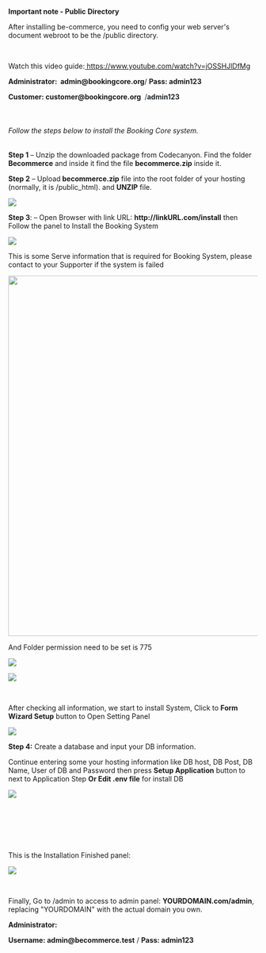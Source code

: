 <p><strong>Important note - Public Directory</strong></p>
<p>After installing be-commerce, you need to config your web server's document webroot to be the /public directory.&nbsp;&nbsp;</p>
<p>&nbsp;</p>
<p>Watch this video guide:<a href="https://www.youtube.com/watch?v=jOSSHJlDfMg"> https://www.youtube.com/watch?v=jOSSHJlDfMg</a></p>
<p><strong>Administrator: </strong><strong>&nbsp;admin@bookingcore.org</strong>/ <strong>Pass: admin123&nbsp;</strong></p>
<p><strong>Customer: customer@bookingcore.org </strong><span style="background-color: #ffffff; color: #212529; font-family: -apple-system, BlinkMacSystemFont, 'San Francisco', 'Segoe UI', Roboto, 'Helvetica Neue', sans-serif; font-size: 14px;">&nbsp;/<strong>admin123</strong></span></p>
<p>&nbsp;</p>
<h6>Follow the steps below to install the Booking Core system.</h6>
<p><strong>Step 1</strong> &ndash; Unzip the downloaded package from Codecanyon. Find the folder <strong>Becommerce</strong> and inside it find the file&nbsp;<strong>becommerce</strong><strong>.zip</strong> inside it.</p>
<p><strong>Step 2</strong> &ndash; Upload<strong> becommerce.zip</strong> file into the root folder of your hosting (normally, it is /public_html).&nbsp;and <strong>UNZIP</strong> file.</p>
<p><img class="padding" src="http://docs.bookingcore.org/images/upload.png" /></p>
<p><strong>Step 3</strong>: &ndash; Open Browser with link URL: <strong> http://linkURL.com/install</strong> then Follow the panel to Install the Booking System</p>
<p><img class="padding" src="http://docs.bookingcore.org/images/st1.png" /></p>
<p>This is some Serve information that is required for Booking System, please contact to your Supporter if the system is failed</p>
<p><img src="/uploads/0000/30/2022/02/05/st2.png" alt="" width="591" height="726" /></p>
<p>And Folder permission need to be set is 775</p>
<p><img class="padding" src="http://docs.bookingcore.org/images/st3-issues.png" /></p>
<p><img class="padding" src="http://docs.bookingcore.org/images/st3.png" /></p>
<p>&nbsp;</p>
<p>After checking all information, we start to install System, Click to <strong>Form Wizard Setup</strong> button to Open Setting Panel</p>
<p><img class="padding" src="http://docs.bookingcore.org/images/st4.png" /></p>
<p><strong>Step 4:</strong>&nbsp;Create a database and input your DB information.</p>
<p>Continue entering some your hosting information like DB host, DB Post, DB Name, User of DB and Password then press <strong>Setup Application</strong> button to next to Application Step <strong>Or Edit .env file</strong> for install DB</p>
<p><img class="padding" src="http://docs.bookingcore.org/images/st5.png" /></p>
<p>&nbsp;</p>
<p>&nbsp;</p>
<p>&nbsp;</p>
<p>This is the Installation Finished panel:</p>
<p><img class="padding" src="http://docs.bookingcore.org/images/st6.png" /></p>
<p>&nbsp;</p>
<p>Finally, Go to /admin to access to admin panel: <strong>YOURDOMAIN.com/admin</strong>, replacing "YOURDOMAIN" with the actual domain you own.</p>
<p><strong>Administrator: </strong></p>
<p><strong>Username: admin@becommerce.test</strong> / <strong>Pass: admin123</strong></p>